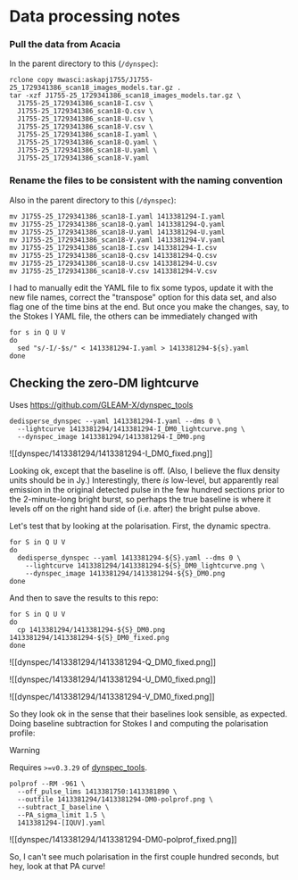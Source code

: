 # Data processing notes

### Pull the data from Acacia

In the parent directory to this (`/dynspec`):

```
rclone copy mwasci:askapj1755/J1755-25_1729341386_scan18_images_models.tar.gz .
tar -xzf J1755-25_1729341386_scan18_images_models.tar.gz \
  J1755-25_1729341386_scan18-I.csv \
  J1755-25_1729341386_scan18-Q.csv \
  J1755-25_1729341386_scan18-U.csv \
  J1755-25_1729341386_scan18-V.csv \
  J1755-25_1729341386_scan18-I.yaml \
  J1755-25_1729341386_scan18-Q.yaml \
  J1755-25_1729341386_scan18-U.yaml \
  J1755-25_1729341386_scan18-V.yaml
```

### Rename the files to be consistent with the naming convention

Also in the parent directory to this (`/dynspec`):

```
mv J1755-25_1729341386_scan18-I.yaml 1413381294-I.yaml
mv J1755-25_1729341386_scan18-Q.yaml 1413381294-Q.yaml
mv J1755-25_1729341386_scan18-U.yaml 1413381294-U.yaml
mv J1755-25_1729341386_scan18-V.yaml 1413381294-V.yaml
mv J1755-25_1729341386_scan18-I.csv 1413381294-I.csv
mv J1755-25_1729341386_scan18-Q.csv 1413381294-Q.csv
mv J1755-25_1729341386_scan18-U.csv 1413381294-U.csv
mv J1755-25_1729341386_scan18-V.csv 1413381294-V.csv
```

I had to manually edit the YAML file to fix some typos, update it with the new file names, correct the "transpose" option for this data set, and also flag one of the time bins at the end. But once you make the changes, say, to the Stokes I YAML file, the others can be immediately changed with

```
for s in Q U V
do
  sed "s/-I/-$s/" < 1413381294-I.yaml > 1413381294-${s}.yaml
done
```

## Checking the zero-DM lightcurve

Uses https://github.com/GLEAM-X/dynspec_tools
```
dedisperse_dynspec --yaml 1413381294-I.yaml --dms 0 \
  --lightcurve 1413381294/1413381294-I_DM0_lightcurve.png \
  --dynspec_image 1413381294/1413381294-I_DM0.png
```

![[dynspec/1413381294/1413381294-I_DM0_fixed.png]]

Looking ok, except that the baseline is off. (Also, I believe the flux density units should be in Jy.) Interestingly, there *is* low-level, but apparently real emission in the original detected pulse in the few hundred sections prior to the 2-minute-long bright burst, so perhaps the true baseline is where it levels off on the right hand side of (i.e. after) the bright pulse above. 

Let's test that by looking at the polarisation. First, the dynamic spectra.

```
for S in Q U V
do
  dedisperse_dynspec --yaml 1413381294-${S}.yaml --dms 0 \
    --lightcurve 1413381294/1413381294-${S}_DM0_lightcurve.png \
    --dynspec_image 1413381294/1413381294-${S}_DM0.png
done
```

And then to save the results to this repo:

```
for S in Q U V
do
  cp 1413381294/1413381294-${S}_DM0.png 1413381294/1413381294-${S}_DM0_fixed.png
done
```

![[dynspec/1413381294/1413381294-Q_DM0_fixed.png]]

![[dynspec/1413381294/1413381294-U_DM0_fixed.png]]

![[dynspec/1413381294/1413381294-V_DM0_fixed.png]]

So they look ok in the sense that their baselines look sensible, as expected. Doing baseline subtraction for Stokes I and computing the polarisation profile:

> [!warning]
> Requires `>=v0.3.29` of [dynspec_tools](https://github.com/GLEAM-X/dynspec_tools).

```
polprof --RM -961 \
  --off_pulse_lims 1413381750:1413381890 \
  --outfile 1413381294/1413381294-DM0-polprof.png \
  --subtract_I_baseline \
  --PA_sigma_limit 1.5 \
  1413381294-[IQUV].yaml
```

![[dynspec/1413381294/1413381294-DM0-polprof_fixed.png]]

So, I can't see much polarisation in the first couple hundred seconds, but hey, look at that PA curve!